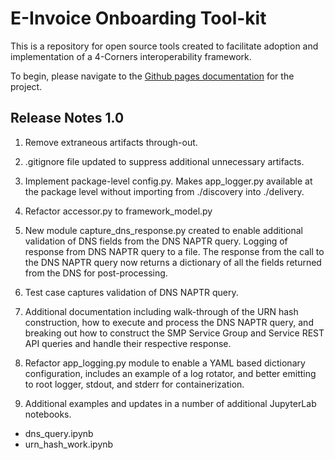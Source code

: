 # E-Invoice Onboarding Tool-kit
This is a repository for open source tools created to facilitate adoption and implementation of a 4-Corners interoperability framework.     


To begin, please navigate to the [Github pages documentation](https://bpc-exchange-framework.github.io/e-Invoice-Onboarding-Toolkit) for the project.  

## Release Notes 1.0 

1. Remove extraneous artifacts through-out.

1. .gitignore file updated to suppress additional unnecessary artifacts.

1. Implement package-level config.py.  Makes app_logger.py available at the package level without importing from ./discovery into ./delivery.

1. Refactor accessor.py to framework_model.py

1. New module capture_dns_response.py created to enable additional validation of DNS fields from the DNS NAPTR query.  Logging of response from DNS NAPTR query to a file.  The response from the call to the DNS NAPTR query now returns a dictionary of all the fields returned from the DNS for post-processing.  

1. Test case captures validation of DNS NAPTR query.

1. Additional documentation including walk-through of the URN hash construction, how to execute and process the DNS NAPTR query, and breaking out how to construct the SMP Service Group and Service REST API queries and handle their respective response.

1. Refactor app_logging.py module to enable a YAML based dictionary configuration, includes an example of a log rotator, and better emitting to root logger, stdout, and stderr for containerization.  

1. Additional examples and updates in a number of additional JupyterLab notebooks.    
* dns_query.ipynb  
* urn_hash_work.ipynb





